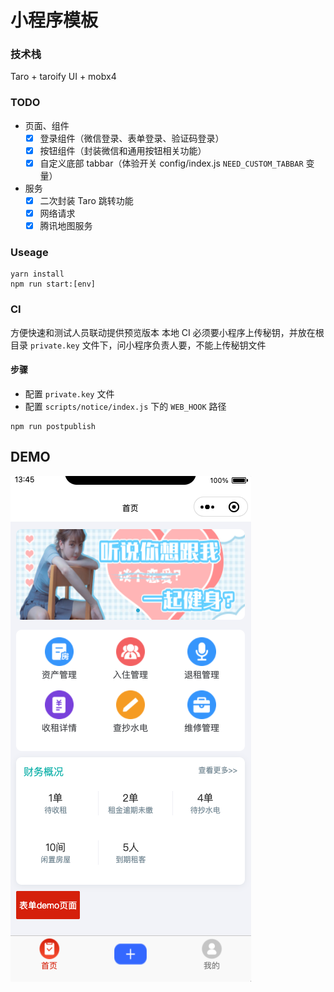 # 小程序模板

### 技术栈

Taro + taroify UI + mobx4

### TODO

- 页面、组件
  - [x] 登录组件（微信登录、表单登录、验证码登录）
  - [x] 按钮组件（封装微信和通用按钮相关功能）
  - [x] 自定义底部 tabbar（体验开关 config/index.js `NEED_CUSTOM_TABBAR` 变量）
- 服务
  - [x] 二次封装 Taro 跳转功能
  - [x] 网络请求
  - [x] 腾讯地图服务

### Useage

```shell
yarn install
npm run start:[env]
```

### CI

方便快速和测试人员联动提供预览版本
本地 CI 必须要小程序上传秘钥，并放在根目录 `private.key` 文件下，问小程序负责人要，不能上传秘钥文件

#### 步骤

- 配置 `private.key` 文件
- 配置 `scripts/notice/index.js` 下的 `WEB_HOOK` 路径

```shell
npm run postpublish
```

## DEMO

![](./demo.png)
